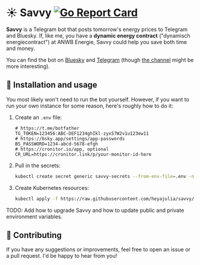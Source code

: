 # ☀️ Savvy [![Go Report Card](https://goreportcard.com/badge/github.com/heyajulia/savvy)](https://goreportcard.com/report/github.com/heyajulia/savvy)

**Savvy** is a Telegram bot that posts tomorrow's energy prices to Telegram and Bluesky. If, like me, you have a
**dynamic energy contract** ("dynamisch energiecontract") at ANWB Energie, Savvy could help you save both time and
money.

You can find the bot on [Bluesky](https://bsky.app/profile/bot.julia.cool) and
[Telegram](https://t.me/energieprijzenbot) (though [the channel](https://t.me/energieprijzen) might be more
interesting).

## 🤖 Installation and usage

You most likely won't need to run the bot yourself. However, if you want to run your own instance for some reason,
here's roughly how to do it:

1. Create an `.env` file:

   ```env
   # https://t.me/botfather
   TG_TOKEN=123456:ABC-DEF1234ghIkl-zyx57W2v1u123ew11
   # https://bsky.app/settings/app-passwords
   BS_PASSWORD=1234-abcd-5678-efgh
   # https://cronitor.io/app, optional
   CR_URL=https://cronitor.link/p/your-monitor-id-here
   ```

2. Pull in the secrets:

   ```sh
   kubectl create secret generic savvy-secrets --from-env-file=.env -n savvy
   ```

3. Create Kubernetes resources:

   ```sh
   kubectl apply -f https://raw.githubusercontent.com/heyajulia/savvy/main/deploy/savvy.yml
   ```

TODO: Add how to upgrade Savvy and how to update public and private environment variables.

## 🔨 Contributing

If you have any suggestions or improvements, feel free to open an issue or a pull request. I'd be happy to hear from
you!
